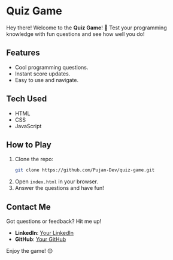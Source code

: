 # Quiz Game

Hey there! Welcome to the **Quiz Game**! 🎉 Test your programming knowledge with fun questions and see how well you do!

## Features
- Cool programming questions.
- Instant score updates.
- Easy to use and navigate.

## Tech Used
- HTML
- CSS
- JavaScript

## How to Play
1. Clone the repo:
   ```bash
   git clone https://github.com/Pujan-Dev/quiz-game.git
   ```
2. Open `index.html` in your browser.
3. Answer the questions and have fun!

## Contact Me
Got questions or feedback? Hit me up!
- **LinkedIn**: [Your LinkedIn](https://www.linkedin.com/in/pujan-neupane/)
- **GitHub**: [Your GitHub](https://github.com/Pujan-Dev)

Enjoy the game! 😊

